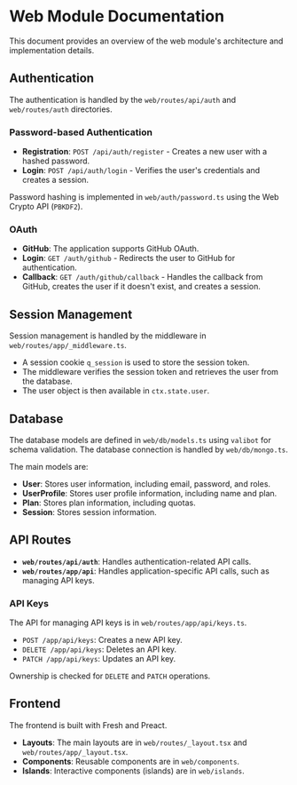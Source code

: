 # Web Module Documentation

This document provides an overview of the web module's architecture and
implementation details.

## Authentication

The authentication is handled by the `web/routes/api/auth` and `web/routes/auth`
directories.

### Password-based Authentication

- **Registration**: `POST /api/auth/register` - Creates a new user with a hashed
  password.
- **Login**: `POST /api/auth/login` - Verifies the user's credentials and
  creates a session.

Password hashing is implemented in `web/auth/password.ts` using the Web Crypto
API (`PBKDF2`).

### OAuth

- **GitHub**: The application supports GitHub OAuth.
- **Login**: `GET /auth/github` - Redirects the user to GitHub for
  authentication.
- **Callback**: `GET /auth/github/callback` - Handles the callback from GitHub,
  creates the user if it doesn't exist, and creates a session.

## Session Management

Session management is handled by the middleware in
`web/routes/app/_middleware.ts`.

- A session cookie `q_session` is used to store the session token.
- The middleware verifies the session token and retrieves the user from the
  database.
- The user object is then available in `ctx.state.user`.

## Database

The database models are defined in `web/db/models.ts` using `valibot` for schema
validation. The database connection is handled by `web/db/mongo.ts`.

The main models are:

- **User**: Stores user information, including email, password, and roles.
- **UserProfile**: Stores user profile information, including name and plan.
- **Plan**: Stores plan information, including quotas.
- **Session**: Stores session information.

## API Routes

- **`web/routes/api/auth`**: Handles authentication-related API calls.
- **`web/routes/app/api`**: Handles application-specific API calls, such as
  managing API keys.

### API Keys

The API for managing API keys is in `web/routes/app/api/keys.ts`.

- `POST /app/api/keys`: Creates a new API key.
- `DELETE /app/api/keys`: Deletes an API key.
- `PATCH /app/api/keys`: Updates an API key.

Ownership is checked for `DELETE` and `PATCH` operations.

## Frontend

The frontend is built with Fresh and Preact.

- **Layouts**: The main layouts are in `web/routes/_layout.tsx` and
  `web/routes/app/_layout.tsx`.
- **Components**: Reusable components are in `web/components`.
- **Islands**: Interactive components (islands) are in `web/islands`.
